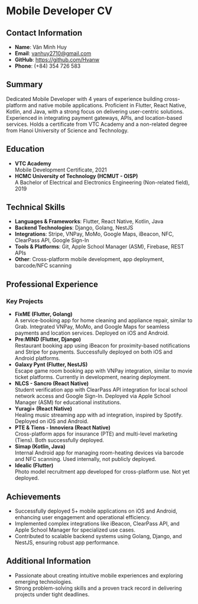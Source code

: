 # Mobile Developer CV

## Contact Information
- **Name**: Văn Minh Huy
- **Email**: vanhuy2710@gmail.com
- **GitHub**: https://github.com/Hvanw
- **Phone**: (+84) 354 726 583

## Summary
Dedicated Mobile Developer with 4 years of experience building cross-platform and native mobile applications. Proficient in Flutter, React Native, Kotlin, and Java, with a strong focus on delivering user-centric solutions. Experienced in integrating payment gateways, APIs, and location-based services. Holds a certificate from VTC Academy and a non-related degree from Hanoi University of Science and Technology.

## Education
- **VTC Academy**  
  Mobile Development Certificate, 2021
- **HCMC University of Technology (HCMUT - OISP)**  
  A Bachelor of Electrical and Electronics Engineering (Non-related field), 2019

## Technical Skills
- **Languages & Frameworks**: Flutter, React Native, Kotlin, Java
- **Backend Technologies**: Django, Golang, NestJS
- **Integrations**: Stripe, VNPay, MoMo, Google Maps, iBeacon, NFC, ClearPass API, Google Sign-In
- **Tools & Platforms**: Git, Apple School Manager (ASM), Firebase, REST APIs
- **Other**: Cross-platform mobile development, app deployment, barcode/NFC scanning

## Professional Experience
### Key Projects
- **FixME (Flutter, Golang)**  
  A service-booking app for home cleaning and appliance repair, similar to Grab. Integrated VNPay, MoMo, and Google Maps for seamless payments and location services. Deployed on iOS and Android.
- **Pre:MIND (Flutter, Django)**  
  Restaurant booking app using iBeacon for proximity-based notifications and Stripe for payments. Successfully deployed on both iOS and Android platforms.
- **Galaxy Pynt (Flutter, NestJS)**  
  Escape game room booking app with VNPay integration, similar to movie ticket platforms. Currently in development, nearing deployment.
- **NLCS - Sancro (React Native)**  
  Student verification app with ClearPass API integration for local school network access and Google Sign-In. Deployed via Apple School Manager (ASM) for educational institutions.
- **Yuragi+ (React Native)**  
  Healing music streaming app with ad integration, inspired by Spotify. Deployed on iOS and Android.
- **PTE & Tiens - Innoviera (React Native)**  
  Cross-platform apps for insurance (PTE) and multi-level marketing (Tiens). Both successfully deployed.
- **Simap (Kotlin, Java)**  
  Internal Android app for managing room-heating devices via barcode and NFC scanning. Used internally, not publicly deployed.
- **Idealic (Flutter)**  
  Photo model recruitment app developed for cross-platform use. Not yet deployed.

## Achievements
- Successfully deployed 5+ mobile applications on iOS and Android, enhancing user engagement and operational efficiency.
- Implemented complex integrations like iBeacon, ClearPass API, and Apple School Manager for specialized use cases.
- Contributed to scalable backend systems using Golang, Django, and NestJS, ensuring robust app performance.

## Additional Information
- Passionate about creating intuitive mobile experiences and exploring emerging technologies.
- Strong problem-solving skills and a proven track record in delivering projects under tight deadlines.
